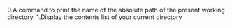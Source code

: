 0.A command to print the name of the absolute path of the present working directory.
1.Display the contents list of your current directory
